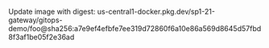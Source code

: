 Update image with digest: us-central1-docker.pkg.dev/sp1-21-gateway/gitops-demo/foo@sha256:a7e9ef4efbfe7ee319d72860f6a10e86a569d8645d57fbd8f3af1be05f2e36ad 
